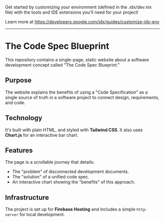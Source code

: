 Get started by customizing your environment (defined in the .idx/dev.nix file) with the tools and IDE extensions you'll need for your project!

Learn more at https://developers.google.com/idx/guides/customize-idx-env

---

# The Code Spec Blueprint

This repository contains a single-page, static website about a software development concept called "The Code Spec Blueprint."

## Purpose

The website explains the benefits of using a "Code Specification" as a single source of truth in a software project to connect design, requirements, and code.

## Technology

It's built with plain HTML, and styled with **Tailwind CSS**. It also uses **Chart.js** for an interactive bar chart.

## Features

The page is a scrollable journey that details:
*   The "problem" of disconnected development documents.
*   The "solution" of a unified code spec.
*   An interactive chart showing the "benefits" of this approach.

## Infrastructure

The project is set up for **Firebase Hosting** and includes a simple `http-server` for local development.
